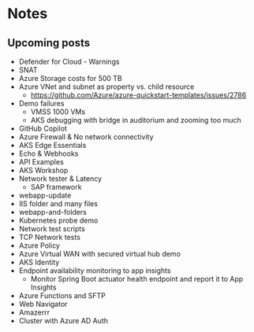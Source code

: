 # Notes

## Upcoming posts

- Defender for Cloud - Warnings
- SNAT
- Azure Storage costs for 500 TB
- Azure VNet and subnet as property vs. child resource
  - https://github.com/Azure/azure-quickstart-templates/issues/2786
- Demo failures
  - VMSS 1000 VMs
  - AKS debugging with bridge in auditorium and zooming too much
- GitHub Copilot
- Azure Firewall & No network connectivity
- AKS Edge Essentials
- Echo & Webhooks
- API Examples
- AKS Workshop
- Network tester & Latency
  - SAP framework
- webapp-update
- IIS folder and many files
- webapp-and-folders
- Kubernetes probe demo
- Network test scripts
- TCP Network tests
- Azure Policy
- Azure Virtual WAN with secured virtual hub demo
- AKS Identity
- Endpoint availability monitoring to app insights
  - Monitor Spring Boot actuator health endpoint and report it to App Insights
- Azure Functions and SFTP
- Web Navigator
- Amazerrr
- Cluster with Azure AD Auth
